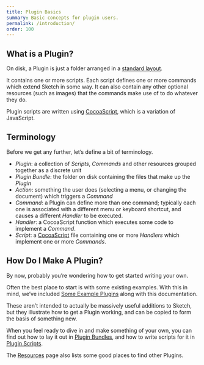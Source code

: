 ```yaml
---
title: Plugin Basics
summary: Basic concepts for plugin users.
permalink: /introduction/
order: 100
---
```


## What is a Plugin?

On disk, a Plugin is just a folder arranged in a [standard layout](/introduction/plugin-bundles/).

It contains one or more scripts. Each script defines one or more commands which extend Sketch in some way. It can also contain any other optional resources (such as images) that the commands make use of to do whatever they do.

Plugin scripts are written using [CocoaScript](https://github.com/ccgus/CocoaScript), which is a variation of JavaScript.

## Terminology

Before we get any further, let’s define a bit of terminology.

- *Plugin*: a collection of *Scripts*, *Commands* and other resources grouped together as a discrete unit
- *Plugin Bundle*: the folder on disk containing the files that make up the *Plugin*
- *Action*: something the user does (selecting a menu, or changing the document) which triggers a *Command*
- *Command*: a Plugin can define more than one command; typically each one is associated with a different menu or keyboard shortcut, and causes a different *Handler* to be executed.
- *Handler*: a CocoaScript function which executes some code to implement a *Command*.
- *Script*: a [CocoaScript](https://github.com/ccgus/CocoaScript) file containing one or more *Handlers* which implement one or more *Commands*.

## How Do I Make A Plugin?

By now, probably you’re wondering how to get started writing your own.

Often the best place to start is with some existing examples. With this in mind, we’ve included [Some Example Plugins](/examples/) along with this documentation.

These aren’t intended to actually be massively useful additions to Sketch, but they illustrate how to get a Plugin working, and can be copied to form the basis of something new.

When you feel ready to dive in and make something of your own, you can find out how to lay it out in [Plugin Bundles](/introduction/plugin-bundles), and how to write scripts for it in [Plugin Scripts](/introduction/plugin-scripts/).

The [Resources](/resources/) page also lists some good places to find other Plugins.
